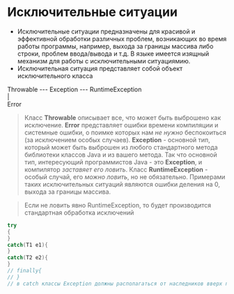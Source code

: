 # Исключительные ситуации

* Исключительные ситуации предназначены для красивой и эффективной обработки различных проблем, возникающих во время работы программы, например, выхода за границы массива либо строки, проблем ввода/вывода и т.д. В языке имеется изящный механизм для работы с исключительными ситуациямию.
* Исключительная ситуация представляет собой объект исключительного класса

Throwable --- Exception --- RuntimeException  
|  
Error  

> Класс **Throwable** описывает все, что может быть выброшено как исключение. **Error** представляет ошибки времени компиляции и системные ошибки, о поимке которых нам *не нужно* беспокоиться (за исключением особых случаев). **Exception** - основной тип, который может быть выброшен из любого стандартного метода библиотеки классов Java и из вашего метода. Так что основной тип, интересующий программистов Java - это **Exception**, и компилятор *заставяет его ловить*. Класс **RuntimeException** - особый случай, его *можно ловить*, но не обязательно. Примерами таких исключительных ситуаций являются ошибки деления на 0, выхода за границы массива.

> Если не ловить явно RuntimeException, то будет производится стандартная обработка исключений

```java
try
{
}
catch(T1 e1){
}
catch(T2 e2){
}
// finally{
// }
// в catch классы Exception должны располагаться от наследников вверх по иерархии  
```